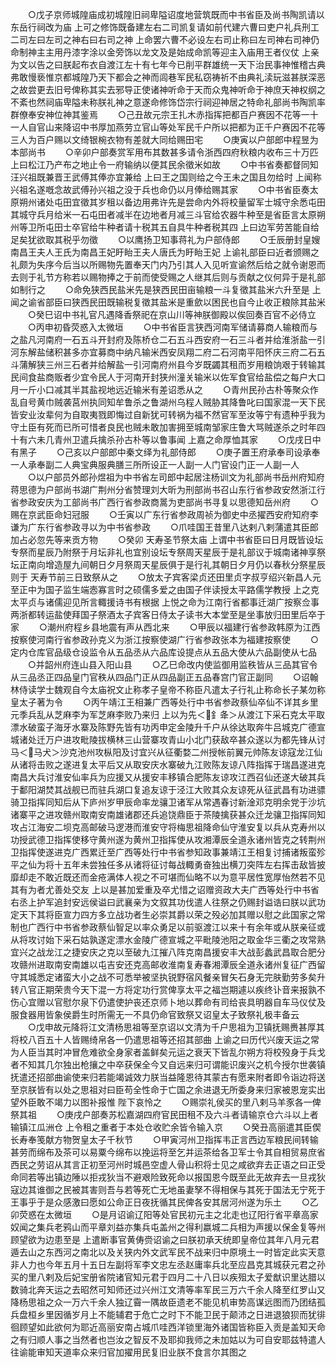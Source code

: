 <!-- { "loadSidebar": true } -->
　　○戊子京师城隍庙成初城隍旧祠卑隘诏度地营筑既而中书省臣及尚书陶凯请以东岳行祠改为庙  上可之修饰既备建左右二司凯复请如前代建六曹曰吏户礼兵刑工二司左曰左司之神右曰右司之神  上命罢六曹不必设左右司止称曰左司神右司神仍命制神主主用丹漆字涂以金旁饰以龙文及是始成命凯等迎主入庙用王者仪仗  上亲为文以告之曰朕起布衣自渡江左十有七年今已削平群雄统一天下治民事神惟稽古典弗敢慢亵惟京都城隍乃天下都会之神而闾巷军民私窃祷祈不由典礼渎玩滋甚朕深恶之故尝更去旧号俾称其实去邪导正使诸神听命于天而众鬼神听命于神庶天神权纲之不紊也然祠庙卑隘未称朕礼神之意遂命修饰岱宗行祠迎神居之特命礼部尚书陶凯率群僚奉安神位神其鉴焉
　　○己丑故元宗王扎木赤指挥把都百户赛因不花等一十一人自官山来降诏中书厚加燕劳立官山等处军民千户所以把都为正千户赛因不花等三人为百户赐以文绮银椀衣物有差就大同给赐田宅
　　○庚寅以户部郎中程昱为本部尚书
　　○辛卯户部奏赏军用布其数甚多请令浙西四府秋粮内收布三十万匹  上曰松江乃产布之地止令一府输纳以便其民余徵米如故
　　○中书省奏都督同知汪兴祖既兼晋王武傅其俸亦宜兼给  上曰王之国则给之今王未之国且勿给时  上闻称兴祖名遂嘅念故武傅孙兴祖之没于兵也命仍以月俸给赐其家
　　○中书省臣奏太原朔州诸处屯田宜徵其岁租以备边用弗许先是尝命内外将校量留军士城守余悉屯田其城守兵月给米一石屯田者减半在边地者月减三斗官给农器牛种至是省臣言太原朔州等卫所屯田士卒官给牛种者请十税其五自具牛种者税其四  上曰边军劳苦能自给足矣犹欲取其税乎勿徵
　　○以鹰扬卫知事蒋礼为户部侍郎
　　○壬辰册封皇嫂南昌王夫人王氏为南昌王妃盱眙王夫人唐氏为盱眙王妃  上谕礼部臣曰近者颁赐之礼颇为失序今后当以所赐物先置奉天门内乃引其人入见听宣谕然后给之就令谢恩而去则于礼节方称若以赐物捧之于前而使受赐之人继其后则与贡献之仪何异于是礼部如制行之
　　○命免狭西民盐米先是狭西民田亩输粮一斗复徵其盐米六升至是  上闻之谕省部臣曰狭西民田既输税复徵其盐米是重歛以困民也自今止收正粮除其盐米
　　○癸巳诏中书礼官凡遇降香祭祀在京山川等神朕御殿以俟回奏百官不必侍立
　　○丙申初昏荧惑入太微垣
　　○中书省臣言狭西河南军储请募商人输粮而与之盐凡河南府一石五斗开封府及陈桥仓二石五斗西安府一石三斗者并给淮浙盐一引河东解盐储积甚多亦宜募商中纳凡输米西安凤翔二府二石河南平阳怀庆三府二石五斗蒲解狭三州三石者并给解盐一引河南府州县今岁既蠲其租而岁用粮饷艰于转输其民间食盐商贩者少宜令民人于河南开封狭州潼关输米以佐军食官给盐偿之每户大口月一斤小口减其半其盐视地远近输米有差诏悉从之
　　○青州民孙古朴等聚众作乱自号黄巾贼袭莒州执同知牟鲁杀之鲁湖州乌程人贼胁其降鲁叱曰国家混一天下民皆安业汝辈何为自取夷戮即悔过自新犹可转祸为福不然官军至汝等宁有遗种乎我为守土臣有死而已所可惜者良民也贼未敢加害拥至城南邹家庄鲁大骂贼遂杀之时年四十有六未几青州卫遣兵擒杀孙古朴等以鲁事闻  上嘉之命厚恤其家
　　○戊戌日中有黑子
　　○己亥以户部郎中秦文绎为礼部侍郎
　　○庚子置王府承奉司设承奉一人承奉副二人典宝典服典膳三所所设正一人副一人门官设门正一人副一人
　　○以户部员外郎孙煜祖为中书省左司郎中起居注杨训文为礼部尚书岳州府知府蒋思德为户部尚书湖广荆州分省赞理刘大昕为刑部尚书召山东行省参政安然浙江行省参政安庆为工部尚书广西行省参政商暠为吏部尚书寻复以思德知岳州府
　　○赐在京武臣命妇冠服
　　○壬寅以广东行省参政周祯为御史中丞擢西安府知府李谦为广东行省参政寻以为中书省参政
　　○爪哇国王昔里八达剌八剌蒲遣其臣郎加占必忽先等来贡方物
　　○癸卯  天寿圣节祭太庙  上谓中书省臣曰日月既皆设坛专祭而星辰乃附祭于月坛非礼也宜别设坛专祭周天星辰于是礼部议于城南诸神享祭坛正南向增造屋九间朝日夕月祭周天星辰俱于是行礼其朝日夕月仍以春秋分祭星辰则于  天寿节前三日致祭从之
　　○放太子宾客梁贞还田里贞字叔亨绍兴新昌人元至正中为国子监生端悫寡言时之硕儒多爱之由国子伴读授太平路儒学教授  上之克太平贞与诸儒迎见所言輙援诗书有根据  上悦之命为江南行省都事迁湖广按察佥事两浙都转运盐使拜国子祭酒太子宾客日侍太子读书大本堂至是坐事放归田里后卒于家
　　○潮州府程乡县地震有声从西北来
　　○甲辰以福建行省参政韩原为江西按察使河南行省参政孙克义为浙江按察使湖广行省参政张本为福建按察使
　　○定内仓库官品级仓设监令从五品丞从六品库设提点从五品大使从六品副使从七品
　　○并韶州府连山县入阳山县
　　○乙巳命改内使监御用监秩皆从三品其官令从三品丞正四品皇门官秩从四品门正从四品副正五品春宫门官正副同
　　○诏翰林侍读学士魏观自今太庙祝文止称孝子皇帝不称臣凡遣太子行礼止称命长子某勿称皇太子著为令
　　○丙午靖江王相兼广西等处行中书省参政蔡仙卒仙不详其乡里元季兵乱从芝麻李为军芝麻李败乃来归  上以为先＜釒夅＞从渡江下采石克太平取漂水破蛮子海牙水寨及陈野先皆有功丙申定金陵升千户从徐达取奔牛吕城克广德宣城诸处迁万户进攻毗陵拔横林三山营寨攻青山小北门获敌卒甚众遂以为都先锋从讨马＜马犬＞沙克池州攻枞阳及讨宜兴从征衢婺二州授帐前翼元帅陈友谅寇龙江仙从诸将击败之遂进复太平后又从取安庆水寨破九江败陈友谅八阵指挥于瑞昌遂进克南昌大兵讨淮安仙率兵为应援又从援安丰移镇合肥陈友谅攻江西召仙还遂大破其兵于鄱阳湖焚其战舰已而驻兵湖口复追友谅于泾江大败其众友谅死从征武昌有功进骠骑卫指挥同知后从下庐州岁甲辰命率龙骧卫诸军从常遇春讨新淦邓克明余党于沙坑诸寨平之进攻赣州取南安南雄诸郡还兵追饶鼎臣于茶陵擒获甚众迁龙骧卫指挥同知攻占江海安二坝克高邮破马逻港而淮安守将梅思祖降命仙守淮安复以兵从克寿州以功授武德卫指挥使移守黄州遂为黄州卫指挥使从攻湘潭辰全道永诸州皆克之转荆州卫指挥使遂进克广西累迁至广西等处行中书省参知政事兼靖江王相复讨捕诸叛蛮殄平之仙为将十五年未尝独任多从诸将征讨每战輙勇奋独出横刀突阵左右挥击敌皆披靡却走不敢近既还而金疮满体人视之不可堪而仙略不以为意平居性宽厚怡然若不见其有为者尤善处交友  上以是甚加爱重及卒尤惜之诏赠资政大夫广西等处行中书省右丞上护军追封安远侯谥曰武襄亲为文叙其功伐遣人往祭之仍赐封谥诰曰朕以武功定天下其将臣宣力四方多立战功者生必崇其爵以荣之殁必加其赠以慰之此国家之常制也广西行中书省参政蔡仙智足以率众勇足以前驱渡江以来十有余年或从朕亲征或从将攻讨始下采石姑孰遂定漂水金陵广德宣城之平毗陵池阳之取金华三衢之攻常熟宜兴之战龙江之捷安庆之克以至破九江摧八阵克南昌援安丰大战彭蠡武昌取合肥分攻赣州进取南安南雄以屯吉安还克高邮收淮南复寿春湘潭辰全道永诸州复征广西留守其城悉定诸蛮大小之战不可悉举被坚执锐野宿风餐亲冒矢石身无完肤勤劳多矣升转八官正期荣贵今天下混一方将定功行赏俾享太平之福岂期遽以疾终讣音来报孰不伤心宜赠以官慰尔泉下仍遣使护丧还京师卜地以葬命有司给丧具明器自车马仪仗及服食器用皆象侯爵生时所需无一不具仍命官致祭又诏皇太子致祭礼极丰备云
　　○戊申故元降将江文清杨思祖等至京诏以文清为千户思祖为卫镇抚赐赉甚厚其将校八百五十人皆赐绮帛各一仍遣思祖等还招其部曲  上谕之曰历代兴废天运之常为人臣当其时冲冒危难欲全身家者盖鲜矣元运之衰天下皆乱尔朔方将校殁身于兵戈者不知其几尔独出枪攘之中卒获保全今又自远来归可谓能识废兴之机今授尔世袭镇抚遣还招部曲谕使来归若能竭诚效力朕当益隆恩待其蒙古有愿来附者即令诣边将送至京朕皆有以处之思祖对曰臣苟全性命于亡国之余进退无所委身来归家被恩宠实出望外臣敢不竭力以图补报惟  陛下哀怜之
　　○赐崇礼侯买的里八剌马羊豕各一俾祭其祖
　　○庚戌户部奏苏松嘉湖四府官民田租不及六斗者请输京仓六斗以上者输镇江瓜洲仓  上令租之重者于本处仓收贮余皆令输入京
　　○癸丑高丽遣其臣偰长寿奉笺献方物贺皇太子千秋节
　　○甲寅河州卫指挥韦正言西边军粮民间转输甚劳而绵布及茶可以易粟今绵布以挽运将至乞并运茶给各卫军士令其自相贸易庶省西民之劳诏从其言正初至河州时城邑空虚人骨山积将士见之咸欲弃去正语之曰正受命同若等出镇边陲以拒戎狄当不避艰险致死命以报国恩今既至此无故弃去一旦戎狄寇边其谁御之民被其害则吾与若等死亡无地虽妻孥不得相保与其死于国法无宁死于王事乎于是众感激曰愿如公命正日夜抚循其民俾各安其居河州遂为乐土
　　○乙卯荧惑在太微垣
　　○是月诏谕辽阳等处官民初元主之北走也辽阳行省平章高家奴闻之集兵老鸦山而平章刘益亦集兵屯盖州之得利嬴城二兵相为声援以保金复等州顾望欲为边患至是  上遣断事官黄俦赍诏谕之曰朕初承天统即皇帝位其年八月元君遁去山之东西河之南北以及关狭内外文武军民不战来归中原境土一时皆定此实天意非人力也今年五月十五日左副将军李文忠左丞赵庸率兵北至应昌克其城获元君之孙买的里八剌及后妃宝册省院诸官知元君于四月二十八日以疾殂太子爱猷识里达腊以数骑北奔天运之去昭然可知师还过兴州江文清等率军民三万六千余人降至红罗山又降杨思祖之众一万六千余人独辽霫一隅故臣遗老不能见机审势高谋远图而乃团结孤兵盘桓乡里因循岁月上不能辅君于危亡之时下不能卫民于颠沛之日进退狼狈而犹徘徊顾望如此欲何为耶近高丽安南占城爪哇西洋锁里海外诸国皆称臣入贡是盖知天命之有归顺人事之当然者也岂汝之智反不及耶抑我师之未加姑以为可自安耶兹特遣人往谕能审知天道率众来归官加擢用民复旧业朕不食言尔其图之
